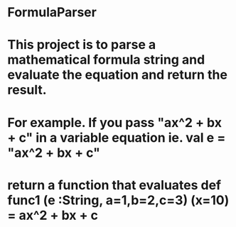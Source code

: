 # FormulaParser

# This project is to parse a mathematical formula string and evaluate the equation and return the result.
# For example. If you pass "ax^2 + bx + c" in a variable equation ie.  val e = "ax^2 + bx + c" 
# return a function that evaluates def  func1 (e :String, a=1,b=2,c=3) (x=10) = ax^2 + bx + c
# 
